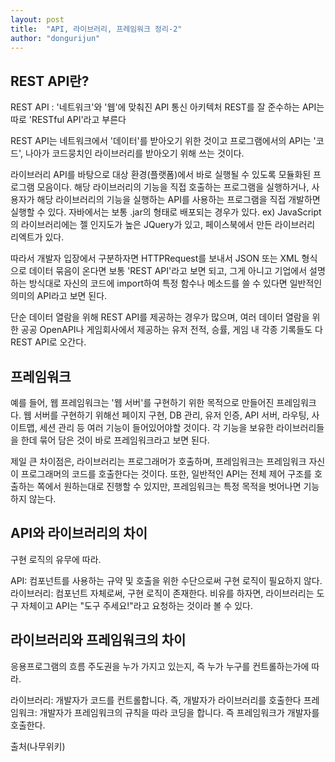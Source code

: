 ```yaml
---
layout: post
title:  "API, 라이브러리, 프레임워크 정리-2"
author: "dongurijun"
---
```


## REST API란?

REST API : '네트워크'와 '웹'에 맞춰진 API 통신 아키텍처
REST를 잘 준수하는 API는 따로 'RESTful API'라고 부른다

REST API는 네트워크에서 '데이터'를 받아오기 위한 것이고
프로그램에서의 API는 '코드', 나아가 코드뭉치인 라이브러리를 받아오기 위해 쓰는 것이다.

라이브러리
API를 바탕으로 대상 환경(플랫폼)에서 바로 실행될 수 있도록 모듈화된 프로그램 모음이다.
해당 라이브러리의 기능을 직접 호출하는 프로그램을 실행하거나,
사용자가 해당 라이브러리의 기능을 실행하는 API를 사용하는 프로그램을 직접 개발하면 실행할 수 있다.
자바에서는 보통 .jar의 형태로 배포되는 경우가 있다.
ex) JavaScript의 라이브러리에는 젤 인지도가 높은 JQuery가 있고,
페이스북에서 만든 라이브러리 리엑트가 있다.

따라서 개발자 입장에서 구분하자면 HTTPRequest를 보내서 JSON 또는 XML 형식으로 데이터 묶음이 온다면 보통 'REST API'라고 보면 되고,
그게 아니고 기업에서 설명하는 방식대로 자신의 코드에 import하여 특정 함수나 메소드를 쓸 수 있다면 일반적인 의미의 API라고 보면 된다.

단순 데이터 열람을 위해 REST API를 제공하는 경우가 많으며,
여러 데이터 열람을 위한 공공 OpenAPI나 게임회사에서 제공하는 유저 전적, 승률, 게임 내 각종 기록들도 다 REST API로 오간다.


## 프레임워크

예를 들어, 웹 프레임워크는 '웹 서버'를 구현하기 위한 목적으로 만들어진 프레임워크다.
웹 서버를 구현하기 위해선 페이지 구현, DB 관리, 유저 인증, API 서버, 라우팅, 사이트맵, 세션 관리 등 여러 기능이 들어있어야할 것이다.
각 기능을 보유한 라이브러리들을 한데 묶어 담은 것이 바로 프레임워크라고 보면 된다.

제일 큰 차이점은, 라이브러리는 프로그래머가 호출하며, 프레임워크는 프레임워크 자신이 프로그래머의 코드를 호출한다는 것이다.
또한, 일반적인 API는 전체 제어 구조를 호출하는 쪽에서 원하는대로 진행할 수 있지만,
프레임워크는 특정 목적을 벗어나면 기능하지 않는다.


## API와 라이브러리의 차이

구현 로직의 유무에 따라.

API: 컴포넌트를 사용하는 규약 및 호출을 위한 수단으로써 구현 로직이 필요하지 않다.
라이브러리: 컴포넌트 자체로써, 구현 로직이 존재한다.
비유를 하자면, 라이브러리는 도구 자체이고 API는 "도구 주세요!"라고 요청하는 것이라 볼 수 있다.



## 라이브러리와 프레임워크의 차이

응용프로그램의 흐름 주도권을 누가 가지고 있는지, 즉 누가 누구를 컨트롤하는가에 따라.

라이브러리: 개발자가 코드를 컨트롤합니다. 즉, 개발자가 라이브러리를 호출한다
프레임워크: 개발자가 프레임워크의 규칙을 따라 코딩을 합니다. 즉 프레임워크가 개발자를 호출한다.

출처(나무위키)